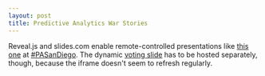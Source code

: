 ```yaml
---
layout: post
title: Predictive Analytics War Stories
---
```


Reveal.js and slides.com enable remote-controlled presentations like [this one](http://slides.com/hobsonlane/data-analytics-war-stories/live) at [#PASanDiego](https://theinnovationenterprise.com/summits/predictive-analytics-innovation-summit-san-diego2015/). The dynamic [voting slide](http://69086267.ngrok.com/paws/#/) has to be hosted separately, though, because the iframe doesn't seem to refresh regularly. 
